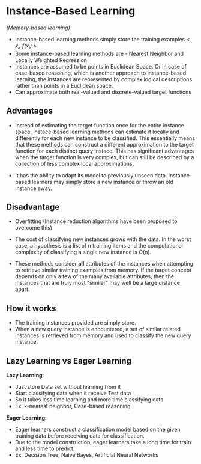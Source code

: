 # Instance-Based Learning
*(Memory-based learning)*

- Instance-based learning methods simply store the training examples *< x<sub>i</sub>, f(x<sub>i</sub>) >*
- Some instance-based learning methods are - Nearest Neighbor and Locally Weighted Regression
- Instances are assumed to be points in Euclidean Space. Or in case of case-based reasoning, which is another approach to instance-based learning, the instances are represented by complex logical descriptions rather than points in a Euclidean space.
- Can approximate both real-valued and discrete-valued target functions

## Advantages

- Instead of estimating the target function once for the entire instance space, instace-based learning methods can estimate it locally and differently for each new instance to be classified. This essentially means that these methods can construct a different approximation to the target function for each distinct query instace. This has significant advantages when the target function is very complex, but can still be described by a collection of less complex local approximations.

- It has the ability to adapt its model to previously unseen data. Instance-based learners may simply store a new instance or throw an old instance away. 

## Disadvantage

- Overfitting (Instance reduction algorithms have been proposed to overcome this)

- The cost of classifying new instances grows with the data. In the worst case, a hypothesis is a list of n training items and the computational complexity of classifying a single new instance is O(n).

- These methods consider **all** attributes of the instances when attempting to retrieve similar training examples from memory. If the target concept depends on only a few of the many available attributes, then the instances that are truly most "similar" may well be a large distance apart.

## How it works

- The training instances provided are simply store.
- When a new query instance is encountered, a set of similar related instances is retrieved from memory and used to classify the new query instance.

## Lazy Learning vs Eager Learning

**Lazy Learning**:
- Just store Data set without learning from it
- Start classifying data when it receive Test data
- So it takes less time learning and more time classifying data
- Ex. k-nearest neighbor, Case-based reasoning

**Eager Learning**:
- Eager learners construct a classification model based on the given training data before receiving data for classification.
- Due to the model construction, eager learners take a long time for train and less time to predict.
- Ex. Decision Tree, Naive Bayes, Artificial Neural Networks
